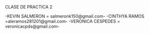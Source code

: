 CLASE DE PRACTICA 2

-KEVIN SALMERON = salmeronk150@gmail.com-
-CINTHYA RAMOS =aleramos281201@gmail.com-
-VERONICA CESPEDES = veronicacpds@gmail.com-

